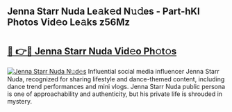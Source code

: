 ## Jenna Starr Nuda Le𝚊k𝚎d N𝚞𝚍es - Part-hKI Photos Vid𝚎o Le𝚊ks z56Mz

# <h2><a href="http://fbdvpp.evod.top/?m=Jenna+Starr+Nuda">🔗 👉🔴 Jenna Starr Nuda Vid𝚎o Ph𝚘t𝚘s</a></h2>

[![Jenna Starr Nuda N𝚞d𝚎s](https://i.imgur.com/8V9OHl7.gif)](http://fbdvpp.evod.top/?m=Jenna+Starr+Nuda)
Influential social media influencer Jenna Starr Nuda, recognized for sharing lifestyle and dance-themed content, including dance trend performances and mini vlogs. Jenna Starr Nuda public persona is one of approachability and authenticity, but his private life is shrouded in mystery. 
